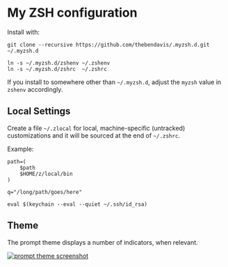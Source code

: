 # My ZSH configuration

Install with:

    git clone --recursive https://github.com/thebendavis/.myzsh.d.git ~/.myzsh.d

    ln -s ~/.myzsh.d/zshenv ~/.zshenv
    ln -s ~/.myzsh.d/zshrc  ~/.zshrc

If you install to somewhere other than `~/.myzsh.d`, adjust the `myzsh` value in `zshenv` accordingly.


## Local Settings

Create a file `~/.zlocal` for local, machine-specific (untracked) customizations and it will be sourced at the end of `~/.zshrc`.

Example:

    path=(
        $path
        $HOME/z/local/bin
    )

    q="/long/path/goes/here"

    eval $(keychain --eval --quiet ~/.ssh/id_rsa)


## Theme

The prompt theme displays a number of indicators, when relevant.

[![prompt theme screenshot](https://github.com/thebendavis/myzsh/raw/master/docs/prompt-theme-screenshot.png)](https://github.com/thebendavis/myzsh/raw/master/docs/prompt-theme-screenshot.png)
